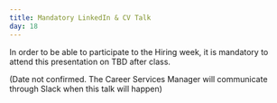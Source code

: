 ```yaml
---
title: Mandatory LinkedIn & CV Talk
day: 18
---
```


In order to be able to participate to the Hiring week, it is mandatory to attend this presentation on TBD after class.

(Date not confirmed. The Career Services Manager will communicate through Slack when this talk will happen)

